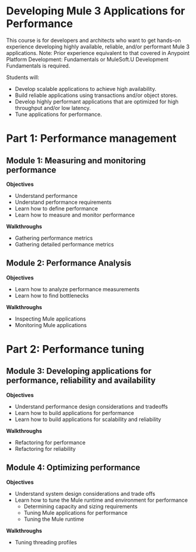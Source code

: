 # Developing Mule 3 Applications for Performance

This course is for developers and architects who want to get hands-on experience developing highly available, reliable, and/or performant Mule 3 applications.
Note: Prior experience equivalent to that covered in Anypoint Platform Development: Fundamentals or MuleSoft.U Development Fundamentals is required.  

Students will:
- Develop scalable applications to achieve high availability.
- Build reliable applications using transactions and/or object stores.
- Develop highly performant applications that are optimized for high throughput and/or low latency.
- Tune applications for performance.


# Part 1: Performance management

## Module 1: Measuring and monitoring performance

**Objectives**
- Understand performance
- Understand performance requirements
- Learn how to define performance
- Learn how to measure and monitor performance

**Walkthroughs**
- Gathering performance metrics
- Gathering detailed performance metrics


## Module 2: Performance Analysis
**Objectives**
- Learn how to analyze performance measurements
- Learn how to find bottlenecks

**Walkthroughs**
- Inspecting Mule applications
- Monitoring Mule applications

# Part 2: Performance tuning


## Module 3: Developing applications for performance, reliability and availability

**Objectives**
- Understand performance design considerations and tradeoffs
- Learn how to build applications for performance
- Learn how to build applications for scalability and reliability

**Walkthroughs**  
- Refactoring for performance
- Refactoring for reliability


## Module 4: Optimizing performance

**Objectives**
- Understand system design considerations and trade offs
- Learn how to tune the Mule runtime and environment for performance
    - Determining capacity and sizing requirements
    - Tuning Mule applications for performance
    - Tuning the Mule runtime

**Walkthroughs**  
- Tuning threading profiles
